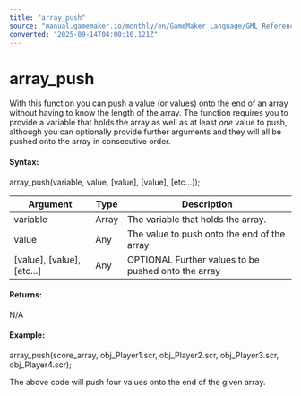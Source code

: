 ```yaml
---
title: "array_push"
source: "manual.gamemaker.io/monthly/en/GameMaker_Language/GML_Reference/Variable_Functions/array_push.htm"
converted: "2025-09-14T04:00:10.121Z"
---
```


# array\_push

With this function you can push a value (or values) onto the end of an array without having to know the length of the array. The function requires you to provide a variable that holds the array as well as at least _one_ value to push, although you can optionally provide further arguments and they will all be pushed onto the array in consecutive order.

#### Syntax:

array\_push(variable, value, \[value\], \[value\], \[etc...\]);

| Argument | Type | Description |
| --- | --- | --- |
| variable | Array | The variable that holds the array. |
| value | Any | The value to push onto the end of the array |
| [value], [value], [etc...] | Any | OPTIONAL Further values to be pushed onto the array |

#### Returns:

N/A

#### Example:

array\_push(score\_array, obj\_Player1.scr, obj\_Player2.scr, obj\_Player3.scr, obj\_Player4.scr);

The above code will push four values onto the end of the given array.